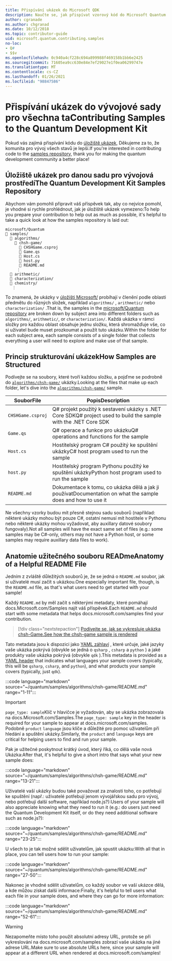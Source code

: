 ```yaml
---
title: Přispívání ukázek do Microsoft QDK
description: Naučte se, jak přispívat vzorový kód do Microsoft Quantum Development Kit (QDK).
author: cgranade
ms.author: chgranad
ms.date: 10/12/2018
ms.topic: contributor-guide
uid: microsoft.quantum.contributing.samples
no-loc:
- Q#
- $$v
ms.openlocfilehash: 0c940a4cf228c694a899988f469158b1bb6e2425
ms.sourcegitcommit: 71605ea9cc630e84e7ef29027e1f0ea06299747e
ms.translationtype: MT
ms.contentlocale: cs-CZ
ms.lasthandoff: 01/26/2021
ms.locfileid: "98847586"
---
```

# <a name="contributing-samples-to-the-quantum-development-kit"></a><span data-ttu-id="f81fb-103">Přispívání ukázek do vývojové sady pro všechna ta</span><span class="sxs-lookup"><span data-stu-id="f81fb-103">Contributing Samples to the Quantum Development Kit</span></span>

<span data-ttu-id="f81fb-104">Pokud vás zajímá přispívání kódu do [úložiště ukázek](https://github.com/Microsoft/Quantum), Děkujeme za to, že komunita pro vývoj všech stavů je lepší.</span><span class="sxs-lookup"><span data-stu-id="f81fb-104">If you're interested in contributing code to the [samples repository](https://github.com/Microsoft/Quantum), thank you for making the quantum development community a better place!</span></span>

## <a name="the-quantum-development-kit-samples-repository"></a><span data-ttu-id="f81fb-105">Úložiště ukázek pro danou sadu pro vývojová prostředí</span><span class="sxs-lookup"><span data-stu-id="f81fb-105">The Quantum Development Kit Samples Repository</span></span>

<span data-ttu-id="f81fb-106">Abychom vám pomohli připravit váš příspěvek tak, aby co nejvíce pomohl, je vhodné si rychle prohlédnout, jak je úložiště ukázek vymezeno:</span><span class="sxs-lookup"><span data-stu-id="f81fb-106">To help you prepare your contribution to help out as much as possible, it's helpful to take a quick look at how the samples repository is laid out:</span></span>

```plaintext
microsoft/Quantum
📁 samples/
  📁 algorithms/
    📁 chsh-game/
      📝 CHSHGame.csproj
      📝 Game.qs
      📝 Host.cs
      📝 host.py
      📝 README.md
     ⋮
  📁 arithmetic/
  📁 characterization/
  📁 chemistry/
   ⋮
```

<span data-ttu-id="f81fb-107">To znamená, že ukázky v [úložišti Microsoft/](https://github.com/microsoft/Quantum) probíhají v členění podle oblasti předmětu do různých složek, například `algorithms/` , `arithmetic/` nebo `characterization/` .</span><span class="sxs-lookup"><span data-stu-id="f81fb-107">That is, the samples in the [microsoft/Quantum repository](https://github.com/microsoft/Quantum) are broken down by subject area into different folders such as `algorithms/`, `arithmetic/`, or `characterization/`.</span></span>
<span data-ttu-id="f81fb-108">Každá ukázka v rámci složky pro každou oblast obsahuje jednu složku, která shromažďuje vše, co si uživatel bude muset prozkoumat a použít tuto ukázku.</span><span class="sxs-lookup"><span data-stu-id="f81fb-108">Within the folder for each subject area, each sample consists of a single folder that collects everything a user will need to explore and make use of that sample.</span></span>

## <a name="how-samples-are-structured"></a><span data-ttu-id="f81fb-109">Princip strukturování ukázek</span><span class="sxs-lookup"><span data-stu-id="f81fb-109">How Samples are Structured</span></span>

<span data-ttu-id="f81fb-110">Podívejte se na soubory, které tvoří každou složku, a pojďme se podrobně do [`algorithms/chsh-game/`](https://github.com/microsoft/Quantum/tree/main/samples/algorithms/chsh-game) ukázky.</span><span class="sxs-lookup"><span data-stu-id="f81fb-110">Looking at the files that make up each folder, let's dive into the [`algorithms/chsh-game/`](https://github.com/microsoft/Quantum/tree/main/samples/algorithms/chsh-game) sample.</span></span>

| <span data-ttu-id="f81fb-111">Soubor</span><span class="sxs-lookup"><span data-stu-id="f81fb-111">File</span></span>              | <span data-ttu-id="f81fb-112">Popis</span><span class="sxs-lookup"><span data-stu-id="f81fb-112">Description</span></span>                                                |
|-------------------|------------------------------------------------------------|
| `CHSHGame.csproj` | <span data-ttu-id="f81fb-113">Q# projekt použitý k sestavení ukázky s .NET Core SDK</span><span class="sxs-lookup"><span data-stu-id="f81fb-113">Q# project used to build the sample with the .NET Core SDK</span></span> |
| `Game.qs`         | <span data-ttu-id="f81fb-114">Q# operace a funkce pro ukázku</span><span class="sxs-lookup"><span data-stu-id="f81fb-114">Q# operations and functions for the sample</span></span>                 |
| `Host.cs`         | <span data-ttu-id="f81fb-115">Hostitelský program C# použitý ke spuštění ukázky</span><span class="sxs-lookup"><span data-stu-id="f81fb-115">C# host program used to run the sample</span></span>                     |
| `host.py`         | <span data-ttu-id="f81fb-116">Hostitelský program Pythonu použitý ke spuštění ukázky</span><span class="sxs-lookup"><span data-stu-id="f81fb-116">Python host program used to run the sample</span></span>                 |
| `README.md`       | <span data-ttu-id="f81fb-117">Dokumentace k tomu, co ukázka dělá a jak ji používat</span><span class="sxs-lookup"><span data-stu-id="f81fb-117">Documentation on what the sample does and how to use it</span></span>    |

<span data-ttu-id="f81fb-118">Ne všechny vzorky budou mít přesně stejnou sadu souborů (například: některé ukázky mohou být pouze C#, ostatní nemusí mít hostitele v Pythonu nebo některé ukázky mohou vyžadovat, aby auxillary datové soubory fungovaly).</span><span class="sxs-lookup"><span data-stu-id="f81fb-118">Not all samples will have the exact same set of files (e.g.: some samples may be C#-only, others may not have a Python host, or some samples may require auxillary data files to work).</span></span>

## <a name="anatomy-of-a-helpful-readme-file"></a><span data-ttu-id="f81fb-119">Anatomie užitečného souboru READme</span><span class="sxs-lookup"><span data-stu-id="f81fb-119">Anatomy of a Helpful README File</span></span>

<span data-ttu-id="f81fb-120">Jedním z zvláště důležitých souborů je, že se jedná o `README.md` soubor, jak si uživatelé musí začít s ukázkou.</span><span class="sxs-lookup"><span data-stu-id="f81fb-120">One especially important file, though, is the `README.md` file, as that's what users need to get started with your sample!</span></span>

<span data-ttu-id="f81fb-121">Každý `README.md` by měl začít s některými metadaty, které pomáhají docs.Microsoft.com/Samples najít váš příspěvek.</span><span class="sxs-lookup"><span data-stu-id="f81fb-121">Each `README.md` should start with some metadata that helps docs.microsoft.com/samples find your contribution.</span></span>

> [!div class="nextstepaction"]
> [<span data-ttu-id="f81fb-122">Podívejte se, jak se vykresluje ukázka chsh-Game.</span><span class="sxs-lookup"><span data-stu-id="f81fb-122">See how the chsh-game sample is rendered</span></span>](https://docs.microsoft.com/samples/microsoft/quantum/validating-quantum-mechanics/)

<span data-ttu-id="f81fb-123">Tato metadata jsou k dispozici jako [YAML záhlaví](https://dotnet.github.io/docfx/spec/docfx_flavored_markdown.html#yaml-header) , které určuje, jaké jazyky vaše ukázka pokrývá (obvykle se jedná o `qsharp` , `csharp` a `python` ) a jaké produkty vaše ukázka pokrývá (obvykle `qdk` ).</span><span class="sxs-lookup"><span data-stu-id="f81fb-123">This metadata is provided as a [YAML header](https://dotnet.github.io/docfx/spec/docfx_flavored_markdown.html#yaml-header) that indicates what languages your sample covers (typically, this will be `qsharp`, `csharp`, and `python`), and what products your sample covers (typically, just `qdk`).</span></span>

:::code language="markdown" source="~/quantum/samples/algorithms/chsh-game/README.md" range="1-11":::

> [!IMPORTANT]
> <span data-ttu-id="f81fb-124">`page_type: sample`Klíč v hlavičce je vyžadován, aby se ukázka zobrazovala na docs.Microsoft.com/Samples.</span><span class="sxs-lookup"><span data-stu-id="f81fb-124">The `page_type: sample` key in the header is required for your sample to appear at docs.microsoft.com/samples.</span></span>
> <span data-ttu-id="f81fb-125">Podobně `product` `language` jsou klíče a důležité pro pomoc uživatelům při hledání a spuštění ukázky.</span><span class="sxs-lookup"><span data-stu-id="f81fb-125">Similarly, the `product` and `language` keys are critical for helping users to find and run your sample.</span></span>

<span data-ttu-id="f81fb-126">Pak je užitečné poskytnout krátký úvod, který říká, co dělá vaše nová Ukázka:</span><span class="sxs-lookup"><span data-stu-id="f81fb-126">After that, it's helpful to give a short intro that says what your new sample does:</span></span>

:::code language="markdown" source="~/quantum/samples/algorithms/chsh-game/README.md" range="13-21":::

<span data-ttu-id="f81fb-127">Uživatelé vaší ukázky budou také považovat za znalosti toho, co potřebují ke spuštění (např.: uživatelé potřebují jenom vývojářskou sadu pro vývoj, nebo potřebují další software, například node.js?):</span><span class="sxs-lookup"><span data-stu-id="f81fb-127">Users of your sample will also appreciate knowing what they need to run it (e.g.: do users just need the Quantum Development Kit itself, or do they need additional software such as node.js?):</span></span>

:::code language="markdown" source="~/quantum/samples/algorithms/chsh-game/README.md" range="23-25":::

<span data-ttu-id="f81fb-128">U všech to je tak možné sdělit uživatelům, jak spustit ukázku:</span><span class="sxs-lookup"><span data-stu-id="f81fb-128">With all that in place, you can tell users how to run your sample:</span></span>

:::code language="markdown" source="~/quantum/samples/algorithms/chsh-game/README.md" range="27-50":::

<span data-ttu-id="f81fb-129">Nakonec je vhodné sdělit uživatelům, co každý soubor ve vaší ukázce dělá, a kde můžou získat další informace:</span><span class="sxs-lookup"><span data-stu-id="f81fb-129">Finally, it's helpful to tell users what each file in your sample does, and where they can go for more information:</span></span>

:::code language="markdown" source="~/quantum/samples/algorithms/chsh-game/README.md" range="52-61":::

> [!WARNING]
> <span data-ttu-id="f81fb-130">Nezapomeňte místo toho použít absolutní adresy URL, protože se při vykreslování na docs.microsoft.com/samples zobrazí vaše ukázka na jiné adrese URL.</span><span class="sxs-lookup"><span data-stu-id="f81fb-130">Make sure to use absolute URLs here, since your sample will appear at a different URL when rendered at docs.microsoft.com/samples!</span></span>
